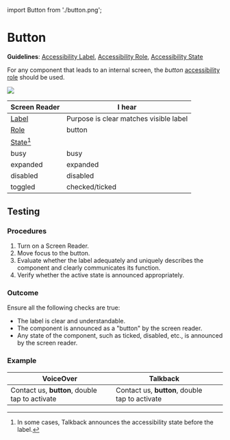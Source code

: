 import Button from './button.png';

# Button

**Guidelines**: [Accessibility Label](/guidelines/accessibility-label), [Accessibility Role](/guidelines/accessibility-role), [Accessibility State](/guidelines/accessibility-state)

For any component that leads to an internal screen, the _button_ [accessibility role](/guidelines/accessibility-role) should be used.

<img src={Button} className="zoom-me" />

| Screen Reader                                 | I hear                                 |
| --------------------------------------------- | -------------------------------------- |
| [Label](/guidelines/accessibility-label)      | Purpose is clear matches visible label |
| [Role](/guidelines/accessibility-role)        | button                                 |
| [State[^1]](/guidelines/accessibility-states) |                                        |
| busy                                          | busy                                   |
| expanded                                      | expanded                               |
| disabled                                      | disabled                               |
| toggled                                       | checked/ticked                         |

## Testing

### Procedures

1. Turn on a Screen Reader.
1. Move focus to the button.
1. Evaluate whether the label adequately and uniquely describes the component and clearly communicates its function.
1. Verify whether the active state is announced appropriately.

### Outcome

Ensure all the following checks are true:

- The label is clear and understandable.
- The component is announced as a "button" by the screen reader.
- Any state of the component, such as ticked, disabled, etc., is announced by the screen reader.

### Example

| VoiceOver                                      | Talkback                                       |          |
| ---------------------------------------------- | ---------------------------------------------- | -------- |
| Contact us, **button**, double tap to activate | Contact us, **button**, double tap to activate | <Good /> |

[^1]: In some cases, Talkback announces the accessibility state before the label.
